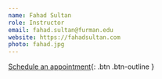 ```yaml
---
name: Fahad Sultan
role: Instructor
email: fahad.sultan@furman.edu
website: https://fahadsultan.com
photo: fahad.jpg
---
```


[Schedule an appointment](#){: .btn .btn-outline }
